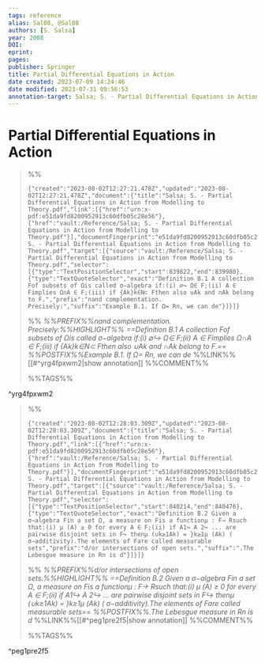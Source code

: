 ```yaml
---
tags: reference
alias: Sal08, @Sal08
authors: [S. Salsa]
year: 2008
DOI: 
eprint: 
pages: 
publisher: Springer
title: Partial Differential Equations in Action
date created: 2023-07-09 14:24:46
date modified: 2023-07-31 09:56:53
annotation-target: Salsa; S. - Partial Differential Equations in Action from Modelling to Theory.pdf
---
```


# Partial Differential Equations in Action

>%%
>```annotation-json
>{"created":"2023-08-02T12:27:21.478Z","updated":"2023-08-02T12:27:21.478Z","document":{"title":"Salsa; S. - Partial Differential Equations in Action from Modelling to Theory.pdf","link":[{"href":"urn:x-pdf:e51da9fd8200952913c60dfb05c28e56"},{"href":"vault:/Reference/Salsa; S. - Partial Differential Equations in Action from Modelling to Theory.pdf"}],"documentFingerprint":"e51da9fd8200952913c60dfb05c28e56"},"uri":"vault:/Reference/Salsa; S. - Partial Differential Equations in Action from Modelling to Theory.pdf","target":[{"source":"vault:/Reference/Salsa; S. - Partial Differential Equations in Action from Modelling to Theory.pdf","selector":[{"type":"TextPositionSelector","start":839822,"end":839980},{"type":"TextQuoteSelector","exact":"Definition B.1 A collection Fof subsets of Ωis called σ−algebra if:(i) ∅↪ Ω∈ F;(ii) A ∈ Fimplies Ω∩A ∈ F;(iii) if {Ak}k∈N⊂ Fthen also ∪Ak and ∩Ak belong to F.","prefix":"nand complementation. Precisely:","suffix":"Example B.1. If Ω= Rn, we can de"}]}]}
>```
>%%
>*%%PREFIX%%nand complementation. Precisely:%%HIGHLIGHT%% ==Definition B.1 A collection Fof subsets of Ωis called σ−algebra if:(i) ∅↪ Ω∈ F;(ii) A ∈ Fimplies Ω∩A ∈ F;(iii) if {Ak}k∈N⊂ Fthen also ∪Ak and ∩Ak belong to F.== %%POSTFIX%%Example B.1. If Ω= Rn, we can de*
>%%LINK%%[[#^yrg4fpxwm2|show annotation]]
>%%COMMENT%%
>
>%%TAGS%%
>
^yrg4fpxwm2


>%%
>```annotation-json
>{"created":"2023-08-02T12:28:03.309Z","updated":"2023-08-02T12:28:03.309Z","document":{"title":"Salsa; S. - Partial Differential Equations in Action from Modelling to Theory.pdf","link":[{"href":"urn:x-pdf:e51da9fd8200952913c60dfb05c28e56"},{"href":"vault:/Reference/Salsa; S. - Partial Differential Equations in Action from Modelling to Theory.pdf"}],"documentFingerprint":"e51da9fd8200952913c60dfb05c28e56"},"uri":"vault:/Reference/Salsa; S. - Partial Differential Equations in Action from Modelling to Theory.pdf","target":[{"source":"vault:/Reference/Salsa; S. - Partial Differential Equations in Action from Modelling to Theory.pdf","selector":[{"type":"TextPositionSelector","start":840214,"end":840476},{"type":"TextQuoteSelector","exact":"Definition B.2 Given a σ−algebra Fin a set Ω, a measure on Fis a functionμ : F→ Rsuch that:(i) μ (A) ≥ 0 for every A ∈ F;(ii) if A1↪ A 2↪ ... are pairwise disjoint sets in F↪ thenμ (∪k≥1Ak) = }k≥1μ (Ak) ( σ−additivity).The elements of Fare called measurable sets","prefix":"d/or intersections of open sets.","suffix":".The Lebesgue measure in Rn is d"}]}]}
>```
>%%
>*%%PREFIX%%d/or intersections of open sets.%%HIGHLIGHT%% ==Definition B.2 Given a σ−algebra Fin a set Ω, a measure on Fis a functionμ : F→ Rsuch that:(i) μ (A) ≥ 0 for every A ∈ F;(ii) if A1↪ A 2↪ ... are pairwise disjoint sets in F↪ thenμ (∪k≥1Ak) = }k≥1μ (Ak) ( σ−additivity).The elements of Fare called measurable sets== %%POSTFIX%%.The Lebesgue measure in Rn is d*
>%%LINK%%[[#^peg1pre2f5|show annotation]]
>%%COMMENT%%
>
>%%TAGS%%
>
^peg1pre2f5
